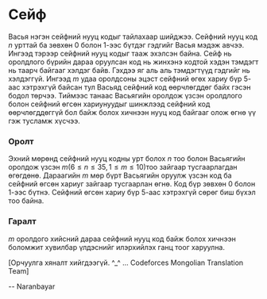 Сейф 
====
Васья нэгэн сейфний нууц кодыг тайлахаар шийджээ. Сейфний нууц код $n$ урттай ба зөвхөн $0$ болон $1$-ээс бүтдэг гэдгийг Васья мэдэж авчээ. Ингээд тэрээр сейфний нууц кодыг тааж эхэлсэн байна. Сейф нь оролдлого бүрийн дараа оруулсан код нь жинхэнэ кодтой хэдэн тэмдэгт нь таарч байгааг хэлдэг байв. Гэхдээ яг аль аль тэмдэгтүүд гэдгийг нь хэлдэггүй. Ингээд $m$ удаа оролдсоны эцэст сейфний өгөх хариу бүр $5$-аас хэтрэхгүй байсан тул Васьяд сейфний код өөрчлөгддөг байх гэсэн бодол төрчээ. Тиймээс танаас Васьягийн оролдож үзсэн оролдлого болон сейфний өгсөн хариунуудыг шинжлээд сейфний код өөрчлөгддөггүй бол байж болох хичнээн нууц код байгааг олож өгнө үү гэж тусламж хүсчээ.

### Оролт
Эхний мөрөнд сейфний нууц кодны урт болох $n$ тоо болон Васьягийн оролдож үзсэн $m$$(6≤n≤35,1≤m≤10)$тоо зайгаар тусгаарлагдан өгөгдөнө.
Дараагийн $m$ мөр бүрт Васьягийн оруулж үзсэн код ба сейфний өгсөн хариуг зайгаар тусгаарлан өгнө. Код бүр зөвхөн $0$ болон $1$-ээс бүтнэ. Сейфний өгсөн хариу бүр $5$-аас хэтрэхгүй сөрөг биш бүхэл тоо байна.

### Гаралт
$m$ оролдого хийсний дараа сейфний нууц код байж болох хичнээн боломжит хувилбар үлдэснийг илэрхийлэх ганц тоог харуулна.

[Орчуулга хяналт хийгдээгүй. ^_^ ... Codeforces Mongolian Translation Team]

-- Naranbayar
